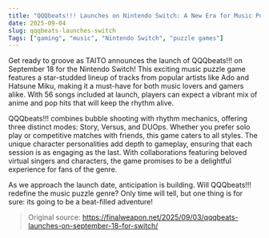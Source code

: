 ```yaml
---
title: "QQQbeats!!! Launches on Nintendo Switch: A New Era for Music Puzzle Games"
date: 2025-09-04
slug: qqqbeats-launches-switch
Tags: ["gaming", "music", "Nintendo Switch", "puzzle games"]
---
```


Get ready to groove as TAITO announces the launch of QQQbeats!!! on September 18 for the Nintendo Switch! This exciting music puzzle game features a star-studded lineup of tracks from popular artists like Ado and Hatsune Miku, making it a must-have for both music lovers and gamers alike. With 56 songs included at launch, players can expect a vibrant mix of anime and pop hits that will keep the rhythm alive.

QQQbeats!!! combines bubble shooting with rhythm mechanics, offering three distinct modes: Story, Versus, and DUOps. Whether you prefer solo play or competitive matches with friends, this game caters to all styles. The unique character personalities add depth to gameplay, ensuring that each session is as engaging as the last. With collaborations featuring beloved virtual singers and characters, the game promises to be a delightful experience for fans of the genre.

As we approach the launch date, anticipation is building. Will QQQbeats!!! redefine the music puzzle genre? Only time will tell, but one thing is for sure: its going to be a beat-filled adventure!

> Original source: https://finalweapon.net/2025/09/03/qqqbeats-launches-on-september-18-for-switch/